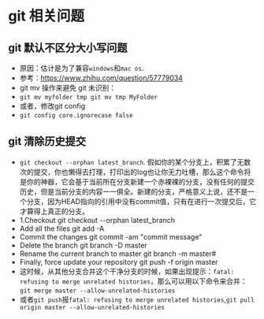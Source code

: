# git 相关问题

## git 默认不区分大小写问题
* 原因：估计是为了兼容`windows`和`mac os`.
* 参考：https://www.zhihu.com/question/57779034
* git mv 操作来避免 git 未识别：
* `git mv myfolder tmp git mv tmp MyFolder`
* 或者，修改git config
* `git config core.ignorecase false`

## git 清除历史提交
* `git checkout --orphan latest_branch`. 假如你的某个分支上，积累了无数次的提交，你也懒得去打理，打印出的log也让你无力吐槽，那么这个命令将是你的神器，它会基于当前所在分支新建一个赤裸裸的分支，没有任何的提交历史，但是当前分支的内容一一俱全。新建的分支，严格意义上说，还不是一个分支，因为HEAD指向的引用中没有commit值，只有在进行一次提交后，它才算得上真正的分支。
* 1.Checkout
   git checkout --orphan latest_branch
*  Add all the files
   git add -A
*  Commit the changes
   git commit -am "commit message"
*  Delete the branch
   git branch -D master
* Rename the current branch to master
   git branch -m master# 
* Finally, force update your repository
   git push -f origin master
* 这时候，从其他分支合并这个干净分支的时候，如果出现提示：`fatal: refusing to merge unrelated histories`，那么可以用以下命令来合并：`git merge master --allow-unrelated-histories`
* 或者`git push`报`fatal: refusing to merge unrelated histories`,`git pull origin master --allow-unrelated-histories`